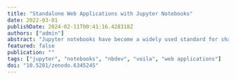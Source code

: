 ```yaml
---
title: "Standalone Web Applications with Jupyter Notebooks"
date: 2022-03-01
publishDate: 2024-02-11T00:41:16.428318Z
authors: ["admin"]
abstract: "Jupyter notebooks have become a widely used standard for sharing modest data workflows. In this month's community call, we will talk about how people extend notebooks beyond the standard uses. What creative ways have you come up with to get most of your notebooks? How far can you go before needing a different technology stack? Join us to share your experiences! Nicole Brewer will kick things off with a quick introduction to using notebooks to deploy standalone web applications. She will discuss how she uses JupyterLab + nbdev to approximate an IDE and hidden advantages that manifest when developing widget-based apps in that environment. Learn about how this approach makes the codebase more modular, reusable, readable, and inheritable by the research labs that use them."
featured: false
publication: ""
tags: ["jupyter", "notebooks", "nbdev", "voila", "web applications"]
doi: "10.5281/zenodo.6345245"
---
```


